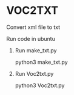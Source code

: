 # VOC2TXT

Convert xml file to txt

Run code in ubuntu

1. Run make_txt.py
  
      python3 make_txt.py
  
2. Run Voc2txt.py

      python3 Voc2txt.py
